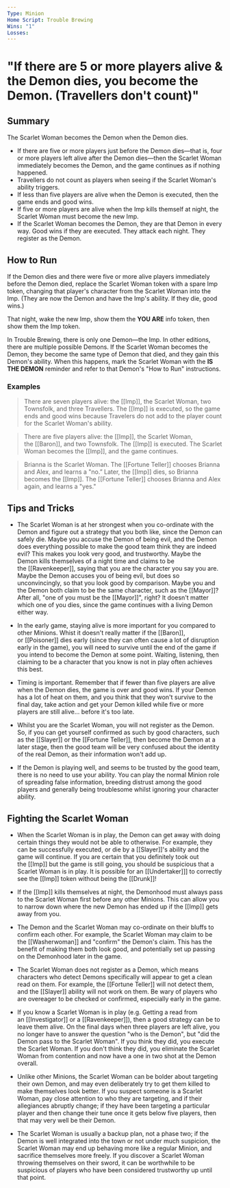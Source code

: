 ```yaml
---
Type: Minion
Home Script: Trouble Brewing
Wins: "1"
Losses:
---
```

# "If there are 5 or more players alive & the Demon dies, you become the Demon. (Travellers don't count)"

## Summary
The Scarlet Woman becomes the Demon when the Demon dies.

- If there are five or more players just before the Demon dies—that is, four or more players left alive after the Demon dies—then the Scarlet Woman immediately becomes the Demon, and the game continues as if nothing happened.
- Travellers do not count as players when seeing if the Scarlet Woman's ability triggers.
- If less than five players are alive when the Demon is executed, then the game ends and good wins.
- If five or more players are alive when the Imp kills themself at night, the Scarlet Woman must become the new Imp.
- If the Scarlet Woman becomes the Demon, they are that Demon in every way. Good wins if they are executed. They attack each night. They register as the Demon.
## How to Run
If the Demon dies and there were five or more alive players immediately before the Demon died, replace the Scarlet Woman token with a spare Imp token, changing that player's character from the Scarlet Woman into the Imp. (They are now the Demon and have the Imp's ability. If they die, good wins.)

That night, wake the new Imp, show them the **YOU ARE** info token, then show them the Imp token.

In Trouble Brewing, there is only one Demon—the Imp. In other editions, there are multiple possible Demons. If the Scarlet Woman becomes the Demon, they become the same type of Demon that died, and they gain this Demon's ability. When this happens, mark the Scarlet Woman with the **IS THE DEMON** reminder and refer to that Demon's "How to Run" instructions.
### Examples
>There are seven players alive: the [[Imp]], the Scarlet Woman, two Townsfolk, and three Travellers. The [[Imp]] is executed, so the game ends and good wins because Travelers do not add to the player count for the Scarlet Woman's ability.

>There are five players alive: the [[Imp]], the Scarlet Woman, the [[Baron]], and two Townsfolk. The [[Imp]] is executed. The Scarlet Woman becomes the [[Imp]], and the game continues.

>Brianna is the Scarlet Woman. The [[Fortune Teller]] chooses Brianna and Alex, and learns a "no.” Later, the [[Imp]] dies, so Brianna becomes the [[Imp]]. The [[Fortune Teller]] chooses Brianna and Alex again, and learns a "yes."

## Tips and Tricks
- The Scarlet Woman is at her strongest when you co-ordinate with the Demon and figure out a strategy that you both like, since the Demon can safely die. Maybe you accuse the Demon of being evil, and the Demon does everything possible to make the good team think they are indeed evil? This makes you look very good, and trustworthy. Maybe the Demon kills themselves of a night time and claims to be the [[Ravenkeeper]], saying that you are the character you say you are. Maybe the Demon accuses you of being evil, but does so unconvincingly, so that you look good by comparison. Maybe you and the Demon both claim to be the same character, such as the [[Mayor]]? After all, "one of you must be the [[Mayor]]", right? It doesn't matter which one of you dies, since the game continues with a living Demon either way.

- In the early game, staying alive is more important for you compared to other Minions. Whist it doesn't really matter if the [[Baron]], or [[Poisoner]] dies early (since they can often cause a lot of disruption early in the game), you will need to survive until the end of the game if you intend to become the Demon at some point. Waiting, listening, then claiming to be a character that you know is not in play often achieves this best.

- Timing is important. Remember that if fewer than five players are alive when the Demon dies, the game is over and good wins. If your Demon has a lot of heat on them, and you think that they won't survive to the final day, take action and get your Demon killed while five or more players are still alive... before it's too late.

- Whilst you are the Scarlet Woman, you will not register as the Demon. So, if you can get yourself confirmed as such by good characters, such as the [[Slayer]] or the [[Fortune Teller]], then become the Demon at a later stage, then the good team will be very confused about the identity of the real Demon, as their information won't add up.

- If the Demon is playing well, and seems to be trusted by the good team, there is no need to use your ability. You can play the normal Minion role of spreading false information, breeding distrust among the good players and generally being troublesome whilst ignoring your character ability.

## Fighting the Scarlet Woman
- When the Scarlet Woman is in play, the Demon can get away with doing certain things they would not be able to otherwise. For example, they can be successfully executed, or die by a [[Slayer]]'s ability and the game will continue. If you are certain that you definitely took out the [[Imp]] but the game is still going, you should be suspicious that a Scarlet Woman is in play. It is possible for an [[Undertaker]]] to correctly see the [[Imp]] token without being the [[Drunk]]!

- If the [[Imp]] kills themselves at night, the Demonhood must always pass to the Scarlet Woman first before any other Minions. This can allow you to narrow down where the new Demon has ended up if the [[Imp]] gets away from you.

- The Demon and the Scarlet Woman may co-ordinate on their bluffs to confirm each other. For example, the Scarlet Woman may claim to be the [[Washerwoman]] and "confirm" the Demon's claim. This has the benefit of making them both look good, and potentially set up passing on the Demonhood later in the game.

- The Scarlet Woman does not register as a Demon, which means characters who detect Demons specifically will appear to get a clean read on them. For example, the [[Fortune Teller]] will not detect them, and the [[Slayer]] ability will not work on them. Be wary of players who are overeager to be checked or confirmed, especially early in the game.

- If you know a Scarlet Woman is in play (e.g. Getting a read from an [[Investigator]] or a [[Ravenkeeper]]), then a good strategy can be to leave them alive. On the final days when three players are left alive, you no longer have to answer the question "who is the Demon", but "did the Demon pass to the Scarlet Woman". If you think they did, you execute the Scarlet Woman. If you don't think they did, you eliminate the Scarlet Woman from contention and now have a one in two shot at the Demon overall.

- Unlike other Minions, the Scarlet Woman can be bolder about targeting their own Demon, and may even deliberately try to get them killed to make themselves look better. If you suspect someone is a Scarlet Woman, pay close attention to who they are targeting, and if their allegiances abruptly change; if they have been targeting a particular player and then change their tune once it gets below five players, then that may very well be their Demon.

- The Scarlet Woman is usually a backup plan, not a phase two; if the Demon is well integrated into the town or not under much suspicion, the Scarlet Woman may end up behaving more like a regular Minion, and sacrifice themselves more freely. If you discover a Scarlet Woman throwing themselves on their sword, it can be worthwhile to be suspicious of players who have been considered trustworthy up until that point.